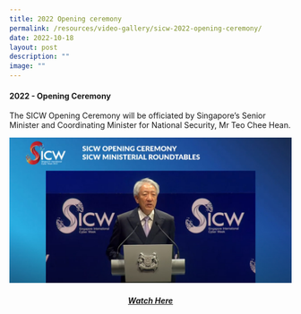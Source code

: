 ```yaml
---
title: 2022 Opening ceremony
permalink: /resources/video-gallery/sicw-2022-opening-ceremony/
date: 2022-10-18
layout: post
description: ""
image: ""
---
```

#### **2022 - Opening Ceremony**

The SICW Opening Ceremony will be officiated by Singapore’s Senior Minister and Coordinating Minister for National Security, Mr Teo Chee Hean.

![](/images/screenshot_video_ceremony.jpg)

<div align="center">	
	<a href="https://www.youtube.com/watch?v=K582VHwAcI8" target="_blank"><h5>Watch Here</h5></a>
</div>